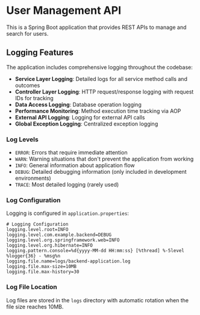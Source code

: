 # User Management API

This is a Spring Boot application that provides REST APIs to manage and search for users.

## Logging Features

The application includes comprehensive logging throughout the codebase:

- **Service Layer Logging**: Detailed logs for all service method calls and outcomes
- **Controller Layer Logging**: HTTP request/response logging with request IDs for tracking
- **Data Access Logging**: Database operation logging
- **Performance Monitoring**: Method execution time tracking via AOP
- **External API Logging**: Logging for external API calls
- **Global Exception Logging**: Centralized exception logging

### Log Levels

- `ERROR`: Errors that require immediate attention
- `WARN`: Warning situations that don't prevent the application from working
- `INFO`: General information about application flow
- `DEBUG`: Detailed debugging information (only included in development environments)
- `TRACE`: Most detailed logging (rarely used)

### Log Configuration

Logging is configured in `application.properties`:

```properties
# Logging Configuration
logging.level.root=INFO
logging.level.com.example.backend=DEBUG
logging.level.org.springframework.web=INFO
logging.level.org.hibernate=INFO
logging.pattern.console=%d{yyyy-MM-dd HH:mm:ss} [%thread] %-5level %logger{36} - %msg%n
logging.file.name=logs/backend-application.log
logging.file.max-size=10MB
logging.file.max-history=30
```

### Log File Location

Log files are stored in the `logs` directory with automatic rotation when the file size reaches 10MB.
